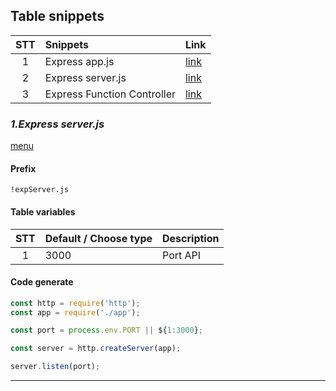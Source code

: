 ## Table snippets
|  STT  | Snippets                    | Link                                  |
| :---: | :-------------------------- | :------------------------------------ |
|   1   | Express app.js              | [link](#1Express-appjs)               |
|   2   | Express server.js           | [link](#2Express-serverjs)            |
|   3   | Express Function Controller | [link](#3Express-function-controller) |


### *1.Express server.js*
[menu](#Table-snippets)

#### Prefix
```
!expServer.js
```

#### Table variables

|  STT  | Default / Choose type | Description |
| :---: | --------------------- | ----------- |
|   1   | 3000                  | Port API    |

#### Code generate

``` Javascript
const http = require('http');
const app = require('./app');

const port = process.env.PORT || ${1:3000};

const server = http.createServer(app);

server.listen(port);
```

---
###